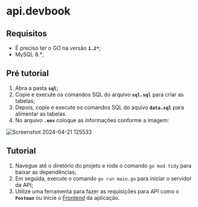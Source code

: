 # api.devbook

## Requisitos
- É preciso ter o GO na versão **`1.2*`**;
- MySQL 8.*;

## Pré tutorial
1. Abra a pasta **`sql`**;
2. Copie e execute os comandos SQL do arquivo **`sql.sql`** para criar as tabelas;
3. Depois, copie e execute os comandos SQL do aquivo **`data.sql`** para alimentar as tabelas.
4. No arquivo **`.env`** coloque as informações conforme a imagem:

![Screenshot 2024-04-21 125533](https://github.com/IuryHirabara/public.api.devbook/assets/107448972/2a2314e6-d3fd-4f74-a0c0-096a0c06e98d)

## Tutorial
1. Navegue até o diretório do projeto e rode o comando `go mod tidy` para baixar as dependências;
2. Em seguida, execute o comando `go run main.go` para iniciar o servidor da API;
3. Utilize uma ferramenta para fazer as requisições para API como o **`Postman`** ou inicie o [Frontend](https://github.com/IuryHirabara/public.app.devbook) da aplicação.
